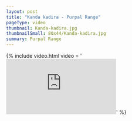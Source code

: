 ```yaml
---
layout: post
title: "Kanda kadira - Purpal Range"
pageType: video
thumbnail: Kanda-kadira.jpg
thumbnailSmall: 80x44/Kanda-kadira.jpg
summary: Purpal Range 
---
```


{% include video.html video = '<iframe src="https://www.youtube.com/embed/J2Cigzy1aPg?rel=0" frameborder="0" allowfullscreen></iframe>' %} 
